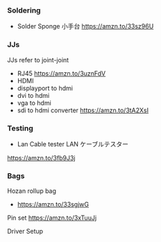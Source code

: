 ### Soldering

- Solder Sponge 小手台
  https://amzn.to/33sz96U

### JJs

JJs refer to joint-joint

- RJ45
  https://amzn.to/3uznFdV
- HDMI
- displayport to hdmi
- dvi to hdmi
- vga to hdmi
- sdi to hdmi converter
  https://amzn.to/3tA2XsI

### Testing

- Lan Cable tester LAN ケーブルテスター

https://amzn.to/3fb9J3j

### Bags

Hozan rollup bag

- https://amzn.to/33sgjwG

Pin set
https://amzn.to/3xTuuJj

Driver Setup
